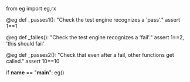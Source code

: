 from eg import eg,rx

@eg
def _passes1():
  "Check the test engine recognizes a 'pass'."
  assert 1==1


@eg
def _failes():
  "Check the test engine recognizes a 'fail'."
  assert 1==2, 'this should fail'


@eg
def _passes2():
  "Check that even after a fail, other functions get called."
  assert 10==10



if __name__ == "__main__": eg() 
```

